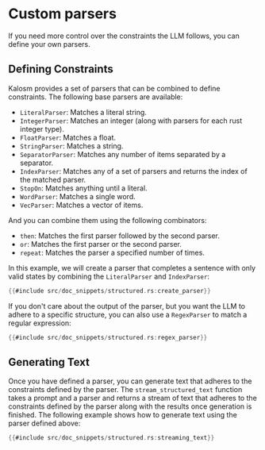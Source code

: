 # Custom parsers

If you need more control over the constraints the LLM follows, you can define your own parsers. 

## Defining Constraints

Kalosm provides a set of parsers that can be combined to define constraints. The following base parsers are available:

- `LiteralParser`: Matches a literal string.
- `IntegerParser`: Matches an integer (along with parsers for each rust integer type).
- `FloatParser`: Matches a float.
- `StringParser`: Matches a string.
- `SeparatorParser`: Matches any number of items separated by a separator.
- `IndexParser`: Matches any of a set of parsers and returns the index of the matched parser.
- `StopOn`: Matches anything until a literal.
- `WordParser`: Matches a single word.
- `VecParser`: Matches a vector of items.

And you can combine them using the following combinators:

- `then`: Matches the first parser followed by the second parser.
- `or`: Matches the first parser or the second parser.
- `repeat`: Matches the parser a specified number of times.

In this example, we will create a parser that completes a sentence with only valid states by combining the `LiteralParser` and `IndexParser`:

```rust
{{#include src/doc_snippets/structured.rs:create_parser}}
```

If you don't care about the output of the parser, but you want the LLM to adhere to a specific structure, you can also use a `RegexParser` to match a regular expression:

```rust
{{#include src/doc_snippets/structured.rs:regex_parser}}
```

## Generating Text

Once you have defined a parser, you can generate text that adheres to the constraints defined by the parser. The `stream_structured_text` function takes a prompt and a parser and returns a stream of text that adheres to the constraints defined by the parser along with the results once generation is finished. The following example shows how to generate text using the parser defined above:

```rust
{{#include src/doc_snippets/structured.rs:streaming_text}}
```
